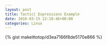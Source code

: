 ```yaml
---
layout: post                                                                                                              
title: Tactic| Expressions Example                                                                                                                       
date: 2016-03-15 12:18:46+00:00                                                                                                                        
categories: Linux                                                                                                                
---                                                                                                                              
```


{% gist makeittotop/d3ea7166f8de5170e866 %}                                                                                                           

